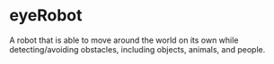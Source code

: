 # eyeRobot
A robot that is able to move around the world on its own while detecting/avoiding obstacles, including objects, animals, and people.
